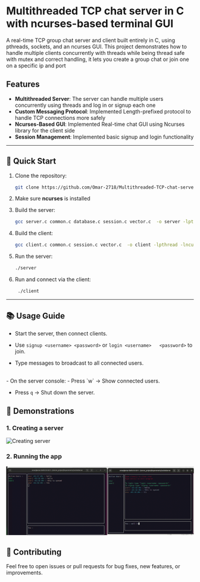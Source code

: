 # Multithreaded TCP chat server in C with ncurses-based terminal GUI

A real-time TCP group chat server and client built entirely in C, using pthreads, sockets, and an ncurses GUI.
This project demonstrates how to handle multiple clients concurrently with threads while being thread safe with mutex and correct handling, it lets you create a group chat or join one on a specific ip and port

## Features

- **Multithreaded Server**: The server can handle multiple users concurrently using threads and log in or signup each one
- **Custom Messaging Protocol**: Implemented Length-prefixed protocol to handle TCP connections more safely
- **Ncurses-Based GUI**: Implemented Real-time chat GUI using Ncurses library for the client side
- **Session Management**: Implemented basic signup and login functionality

---

## 🚀 Quick Start

1. Clone the repository:
   ```bash
   git clone https://github.com/Omar-2718/Multithreaded-TCP-chat-server-in-C.git
   ```

2. Make sure **ncurses** is installed


3. Build the server:
   ```bash
   gcc server.c common.c database.c session.c vector.c  -o server -lpthread
   ```

4. Build the client:
   ```bash
   gcc client.c common.c session.c vector.c  -o client -lpthread -lncurses
   ```

4. Run the server:
   ```bash
   ./server
   ```

4. Run and connect via the client:
   ```bash
    ./client
   ```

---


## 📚 Usage Guide
- Start the server, then connect clients.

- Use `signup <username> <password>` or `login <username>   <password>` to join.

- Type messages to broadcast to all connected users.
<br>
- On the server console:
- Press `w` → Show connected users.

- Press `q` → Shut down the server.
## 🌟 Demonstrations

### 1. Creating a server
![Creating server](./gif_image/1.gif)


### 2. Running the app

![Client app](./gif_image/2.png)

## 👥 Contributing

Feel free to open issues or pull requests for bug fixes, new features, or improvements.